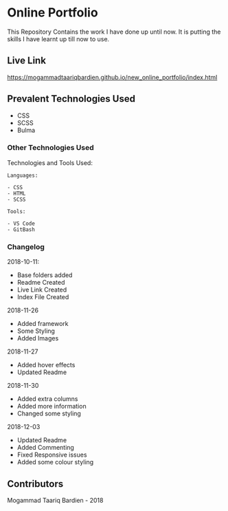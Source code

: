 # Online Portfolio
This Repository Contains the work I have done up until now. It is putting the skills I have learnt up till now to use.

## Live Link
https://mogammadtaariqbardien.github.io/new_online_portfolio/index.html

## Prevalent Technologies Used

 - CSS
 - SCSS
 - Bulma

### Other Technologies Used

Technologies and Tools Used:

```
Languages:

- CSS
- HTML
- SCSS

```
```
Tools:

- VS Code
- GitBash

```

### Changelog

2018-10-11:
- Base folders  added
- Readme Created
- Live Link Created
- Index File Created

2018-11-26
- Added framework
- Some Styling
- Added Images

2018-11-27
- Added hover effects
- Updated Readme

2018-11-30
- Added extra columns
- Added more information
- Changed some styling

2018-12-03
- Updated Readme
- Added Commenting
- Fixed Responsive issues
- Added some colour styling

## Contributors

Mogammad Taariq Bardien - 2018
